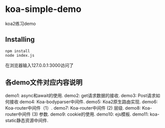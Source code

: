# koa-simple-demo
koa2练习demo
## Installing
```
npm install
node index.js
```
在浏览器输入127.0.0.1:3000访问了

## 各demo文件对应内容说明
demo1: async和await的使用.
demo2: get请求数据的接收.
demo3: Post请求如何接收
demo4: Koa-bodyparser中间件.
demo5: Koa2原生路由实现.
demo6: Koa-router中间件（1）.
demo7: Koa-router中间件 (2) 层级.
demo8: Koa-router中间件 (3) 参数.
demo9: cookie的使用.
demo10: ejs模板.
demo11: koa-static静态资源中间件. 
